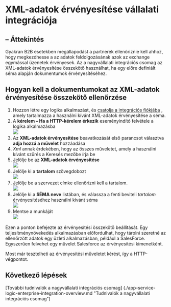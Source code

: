 <properties 
    pageTitle="XML-adatok érvényesítése a nagyvállalati integrációs Pack áttekintése |} Microsoft Azure alkalmazás szolgáltatás |} Microsoft Azure" 
    description="További tudnivalók az érvényesítési nagyvállalati integrációs csomag és logikai hálózatok-alkalmazások működése" 
    services="logic-apps" 
    documentationCenter=".net,nodejs,java"
    authors="msftman" 
    manager="erikre" 
    editor="cgronlun"/>

<tags 
    ms.service="logic-apps" 
    ms.workload="integration" 
    ms.tgt_pltfrm="na" 
    ms.devlang="na" 
    ms.topic="article" 
    ms.date="07/08/2016" 
    ms.author="deonhe"/>

# <a name="enterprise-integration-with-xml-validation"></a>XML-adatok érvényesítése vállalati integrációja

## <a name="overview"></a>– Áttekintés
Gyakran B2B esetekben megállapodást a partnerek ellenőriznie kell ahhoz, hogy megkezdhesse a az adatok feldolgozásának azok az exchange egymással üzenetek érvényesek. Az a nagyvállalati integrációs csomag az XML-adatok érvényesítése összekötő használhat, ha egy előre definiált séma alapján dokumentumok érvényesítéséhez.  

## <a name="how-to-validate-a-document-with-the-xml-validation-connector"></a>Hogyan kell a dokumentumokat az XML-adatok érvényesítése összekötő ellenőrzése
1. Hozzon létre egy logika alkalmazást, és [csatolja a integrációs fiókjába](./app-service-logic-enterprise-integration-accounts.md "ismerje meg, hogy egy logikai alkalmazásba integrációs fiók, amelyre a hivatkozás") , amely tartalmazza a használni kívánt XML-adatok érvényesítése a séma.
2. A **kérelem – Ha a HTTP-kérelem érkezik** eseményindító felvétele a logika alkalmazásba  
![](./media/app-service-logic-enterprise-integration-xml/xml-1.png)    
3. Az **XML-adatok érvényesítése** beavatkozását első parancsot választva **adja hozzá a művelet** hozzáadása  
4. *Xml* annak érdekében, hogy az összes műveletet, amely a használni kívánt szűrés a Keresés mezőbe írja be 
5. Jelölje be az **XML-adatok érvényesítése**     
![](./media/app-service-logic-enterprise-integration-xml/xml-2.png)   
6. Jelölje ki a **tartalom** szövegdobozt  
![](./media/app-service-logic-enterprise-integration-xml/xml-1-5.png)
7. Jelölje be a szervezet címke ellenőrizni kell a tartalom.   
![](./media/app-service-logic-enterprise-integration-xml/xml-3.png)  
8. Jelölje ki a **SÉMA neve** listában, és válassza a fenti beviteli *tartalom* érvényesítéséhez használni kívánt séma     
![](./media/app-service-logic-enterprise-integration-xml/xml-4.png) 
9. Mentse a munkáját  
![](./media/app-service-logic-enterprise-integration-xml/xml-5.png) 

Ezen a ponton befejezte az érvényesítési összekötő beállítását. Egy teljesítménynövekedés alkalmazásban előfordulhat, hogy tárolni szeretné az ellenőrzött adatok egy üzleti alkalmazásban, például a SalesForce. Egyszerűen felvehet egy művelet Salesforce az érvényesítési kimenetként. 

Most már tesztelheti az érvényesítési műveletet kérést, így a HTTP-végpontot.  

## <a name="next-steps"></a>Következő lépések

[További tudnivalók a nagyvállalati integrációs csomag] (./app-service-logic-enterprise-integration-overview.md "Tudnivalók a nagyvállalati integrációs csomag")   